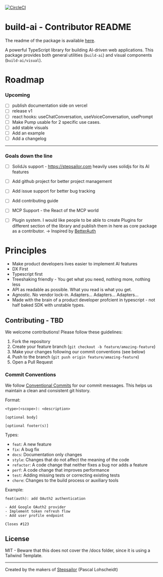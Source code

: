 
[![CircleCI](https://dl.circleci.com/status-badge/img/gh/Pascal-Lohscheidt/build-ai/tree/main.svg?style=svg)](https://dl.circleci.com/status-badge/redirect/gh/Pascal-Lohscheidt/build-ai/tree/main)

# build-ai - Contributor README

The readme of the package is available [here](https://github.com/Pascal-Lohscheidt/build-ai/package/README.md).

A powerful TypeScript library for building AI-driven web applications. This package provides both general utilities (`build-ai`) and visual components (`build-ai/visual`).

# Roadmap

### Upcoming
 - [ ] publish documentation side on vercel
 - [ ] release v1
 - [ ] react hooks: useChatConversation, useVoiceConversation, usePrompt
 - [ ] Make Pump usable for 2 specific use cases.
 - [ ] add stable visuals
 - [ ] Add an example 
 - [ ] Add a changelog

 ---- 
### Goals down the line
 - [ ] SolidJs support - https://stepsailor.com heavily uses solidjs for its AI features
 - [ ] Add github project for better project management
 - [ ] Add issue support for better bug tracking
 - [ ] Add contributing guide
 - [ ] MCP Support - the React of the MCP world
 - [ ] Plugin system. I would like people to be able to create Plugins for different section of the library and publish them in here as core package as a contributor. -> Inspired by [BetterAuth](https://www.better-auth.com/)
 

# Principles
  - Make product developers lives easier to implement AI features
  - DX First
  - Typescript first
  - Treeshaking friendly - You get what you need, nothing more, nothing less
  - API as readable as possible. What you read is what you get.
  - Agnostic. No vendor lock-in. Adapters... Adapters... Adapters...
  - Made with the brain of a product developer profcient in typescript - not half baked SDK with unstable types.




## Contributing - TBD

We welcome contributions! Please follow these guidelines:

1. Fork the repository
2. Create your feature branch (`git checkout -b feature/amazing-feature`)
3. Make your changes following our commit conventions (see below)
4. Push to the branch (`git push origin feature/amazing-feature`)
5. Open a Pull Request

### Commit Conventions

We follow [Conventional Commits](https://www.conventionalcommits.org/) for our commit messages. This helps us maintain a clean and consistent git history.

Format:
```
<type>(<scope>): <description>

[optional body]

[optional footer(s)]
```

Types:
- `feat`: A new feature
- `fix`: A bug fix
- `docs`: Documentation only changes
- `style`: Changes that do not affect the meaning of the code
- `refactor`: A code change that neither fixes a bug nor adds a feature
- `perf`: A code change that improves performance
- `test`: Adding missing tests or correcting existing tests
- `chore`: Changes to the build process or auxiliary tools

Example:
```
feat(auth): add OAuth2 authentication

- Add Google OAuth2 provider
- Implement token refresh flow
- Add user profile endpoint

Closes #123
```

## License

MIT - Beware that this does not cover the /docs folder, since it is using a Tailwind Template.

---

Created by the makers of [Stepsailor](https://stepsailor.com) (Pascal Lohscheidt) 